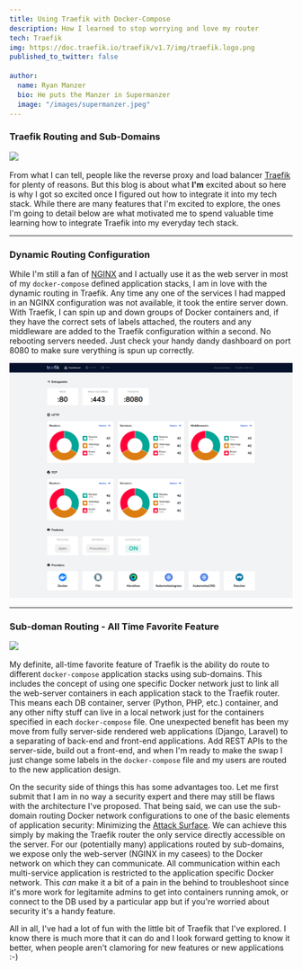 ```yaml
---
title: Using Traefik with Docker-Compose
description: How I learned to stop worrying and love my router
tech: Traefik
img: https://doc.traefik.io/traefik/v1.7/img/traefik.logo.png
published_to_twitter: false

author:
  name: Ryan Manzer
  bio: He puts the Manzer in Supermanzer
  image: "/images/supermanzer.jpeg"
---
```


### Traefik Routing and Sub-Domains

<img src="https://doc.traefik.io/traefik/assets/img/traefik-architecture.png" width="600"/>

From what I can tell, people like the reverse proxy and load balancer [Traefik](https://traefik.io/traefik/) for plenty of reasons. But this blog is about what **I'm** excited about so here is why I got so excited once I figured out how to integrate it into my tech stack. While there are many features that I'm excited to explore, the ones I'm going to detail below are what motivated me to spend valuable time learning how to integrate Traefik into my everyday tech stack.

<info-box>
  <template #info-box>
    This is an auto-injected vue component in markdown using slots.  I'm just testing this feature out.  It's pretty dang cool!
  </template>
</info-box>

---

### Dynamic Routing Configuration

While I'm still a fan of [NGINX](https://www.nginx.com/) and I actually use it as the web server in most of my `docker-compose` defined application stacks, I am in love with the dynamic routing in Traefik. Any time any one of the services I had mapped in an NGINX configuration was not available, it took the entire server down. With Traefik, I can spin up and down groups of Docker containers and, if they have the correct sets of labels attached, the routers and any middleware are added to the Traefik configuration within a second. No rebooting servers needed. Just check your handy dandy dashboard on port 8080 to make sure verything is spun up correctly.

<img src="https://raw.githubusercontent.com/containous/traefik/v2.0/docs/content/assets/img/webui-dashboard.png" width=600>

---

### Sub-doman Routing - All Time Favorite Feature

<img src="https://howto.wared.fr/wp-content/uploads/2020/05/traefik_docker.png" height=400>

My definite, all-time favorite feature of Traefik is the ability do route to different `docker-compose` application stacks using sub-domains. This includes the concept of using one specific Docker network just to link all the web-server containers in each application stack to the Traefik router. This means each DB container, server (Python, PHP, etc.) container, and any other nifty stuff can live in a local network just for the containers specified in each `docker-compose` file. One unexpected benefit has been my move from fully server-side rendered web applications (Django, Laravel) to a separating of back-end and front-end applications. Add REST APIs to the server-side, build out a front-end, and when I'm ready to make the swap I just change some labels in the `docker-compose` file and my users are routed to the new application design.

On the security side of things this has some advantages too.  Let me first submit that I am in no way a security expert and there may still be flaws with the architecture I've proposed.  That being said, we can use the sub-domain routing Docker network configurations to one of the basic elements of application security: Minimizing the [Attack Surface](https://en.wikipedia.org/wiki/Attack_surface).  We can achieve this simply by making the Traefik router the only service directly accessible on the server.  For our (potentially many) applications routed by sub-domains, we expose only the web-server (NGINX in my casees) to the Docker network on which they can communicate.  All communication within each multi-service application is restricted to the application specific Docker network.  This _can_ make it a bit of a pain in the behind to troubleshoot since it's more work for legitamite admins to get into containers running amok, or connect to the DB used by a particular app but if you're worried about security it's a handy feature.

All in all, I've had a lot of fun with the little bit of Traefik that I've explored. I know there is much more that it can do and I look forward getting to know it better, when people aren't clamoring for new features or new applications :-)
